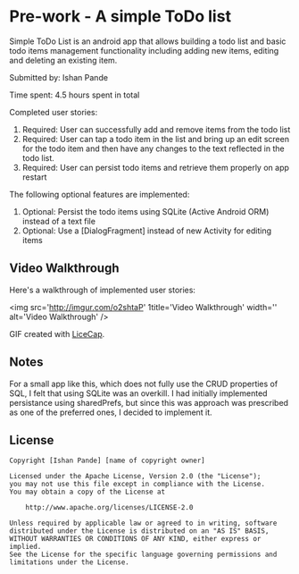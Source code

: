 # Pre-work - A simple ToDo list

Simple ToDo List is an android app that allows building a todo list and basic todo items 
management functionality including adding new items, editing and deleting an existing item.

Submitted by: Ishan Pande

Time spent: 4.5 hours spent in total

Completed user stories:
1. Required: User can successfully add and remove items from the todo list
2. Required: User can tap a todo item in the list and bring up an edit screen for the todo 
	item and then have any changes to the text reflected in the todo list.
3. Required: User can persist todo items and retrieve them properly on app restart

The following optional features are implemented:
1. Optional: Persist the todo items using SQLite (Active Android ORM) instead of a text file
2. Optional: Use a [DialogFragment] instead of new Activity for editing items

## Video Walkthrough 

Here's a walkthrough of implemented user stories:

<img src='http://imgur.com/o2shtaP' 1title='Video Walkthrough' width='' alt='Video Walkthrough' />

GIF created with [LiceCap](http://www.cockos.com/licecap/).

## Notes
For a small app like this, which does not fully use the CRUD properties of SQL,
I felt that using SQLite was an overkill. I had initially implemented persistance using
sharedPrefs, but since this was approach was prescribed as one of the preferred ones,
I decided to implement it.


## License

    Copyright [Ishan Pande] [name of copyright owner]

    Licensed under the Apache License, Version 2.0 (the "License");
    you may not use this file except in compliance with the License.
    You may obtain a copy of the License at

        http://www.apache.org/licenses/LICENSE-2.0

    Unless required by applicable law or agreed to in writing, software
    distributed under the License is distributed on an "AS IS" BASIS,
    WITHOUT WARRANTIES OR CONDITIONS OF ANY KIND, either express or implied.
    See the License for the specific language governing permissions and
    limitations under the License.
